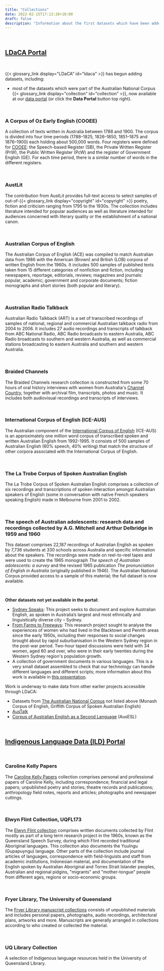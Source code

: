 ```yaml
---
title: "Collections"
date: 2022-02-15T17:13:28+10:00
draft: false
description: "Information about the first datasets which have been added to the LDaCA and Oni ."
---
```


<br>

## [LDaCA Portal](https://data.ldaca.edu.au)

<br>

{{< glossary_link display="LDaCA" id="ldaca" >}} has begun adding datasets, including:

- most of the datasets which were part of the Australian National Corpus {{< glossary_link display="collection" id="collection" >}}, now available at our [data portal](https://data.ldaca.edu.au/search) (or click the **Data Portal** button top right).

<br>

### A Corpus of Oz Early English (COOEE)

A collection of texts written in Australia between 1788 and 1900. The corpus is divided into four time periods (1788–1825, 1826–1850, 1851–1875 and 1876–1900) each holding about 500,000 words. Four registers were defined for [COOEE](https://varieng.helsinki.fi/CoRD/corpora/COOEE/basic.html): the Speech-based Register (SB), the Private Written Register (PrW), the Public Written Register (PcW) and the register of Government English (GE). For each time period, there is a similar number of words in the different registers.

<br>

### AustLit

The contribution from AustLit provides full-text access to select samples of out-of-{{< glossary_link display="copyright" id="copyright" >}} poetry, fiction and criticism ranging from 1795 to the 1930s. The collection includes literature intended for popular audiences as well as literature intended for audiences concerned with literary quality or the establishment of a national canon.

<br>

### Australian Corpus of English

The Australian Corpus of English (ACE) was compiled to match Australian data from 1986 with the American (Brown) and British (LOB) corpora of written English from the 1960s. It includes 500 samples of published texts taken from 15 different categories of nonfiction and fiction, including newspapers, reportage, editorials, reviews; magazines and journals: popular, academic; government and corporate documents; fiction monographs and short stories (both popular and literary).

<br>

### Australian Radio Talkback

Australian Radio Talkback (ART) is a set of transcribed recordings of samples of national, regional and commercial Australian talkback radio from 2004 to 2006. It includes 27 audio recordings and transcripts of talkback from ABC National Radio, ABC Radio broadcasts to eastern Australia, ABC Radio broadcasts to southern and western Australia, as well as commercial stations broadcasting to eastern Australia and southern and western Australia.

<br>

### Braided Channels

The Braided Channels research collection is constructed from some 70 hours of oral history interviews with women from Australia's [Channel Country](https://en.wikipedia.org/wiki/Channel_Country), together with archival film, transcripts, photos and music. It includes both audiovisual recordings and transcripts of interviews.

<br>

### International Corpus of English (ICE-AUS)

The Australian component of the [International Corpus of English](http://ice-corpora.net/ice/index.html) (ICE-AUS) is an approximately one million word corpus of transcribed spoken and written Australian English from 1992-1995. It consists of 500 samples of Australian English (60% speech, 40% writing) that match the structure of other corpora associated with the International Corpus of English.

<br>

### The La Trobe Corpus of Spoken Australian English

The La Trobe Corpus of Spoken Australian English comprises a collection of six recordings and transcriptions of spoken interaction amongst Australian speakers of English (some in conversation with native French speakers speaking English) made in Melbourne from 2001 to 2002.

<br>

### The speech of Australian adolescents: research data and recordings collected by A.G. Mitchell and Arthur Delbridge in 1959 and 1960

This dataset comprises 22,187 recordings of Australian English as spoken by 7,736 students at 330 schools across Australia and specific information about the speakers. The recordings were made on reel-to-reel tapes and were used to create the 1965 monograph _The speech of Australian adolescents: a survey_ and the revised 1965 publication _The pronunciation of English in Australia_ (originally published in 1946). The Australian National Corpus provided access to a sample of this material; the full dataset is now available.

<br>

__Other datasets not yet available in the portal:__
  - [Sydney Speaks](https://legacy.dynamicsoflanguage.edu.au/pages/connections.php): This project seeks to document and explore Australian English, as spoken in Australia’s largest and most ethnically and linguistically diverse city – Sydney.
  - [From Farms to Freeways](http://omeka.uws.edu.au/farmstofreeways/): This research project sought to analyse the experiences of women who had lived in the Blacktown and Penrith areas since the early 1950s, including their responses to social changes brought about by rapid suburbanisation in the Western Sydney region in the post-war period. Two-hour taped discussions were held with 34 women, aged 60 and over, who were in their early twenties during the Western Sydney region's population growth.
  - A collection of government documents in various languages. This is a very small dataset assembled to check that our technology can handle different languages and different scripts; more information about this work is available in [this presentation](https://ptsefton.com/2022/01/27/DAMTA_Slides_v1/index.html).

Work is underway to make data from other earlier projects accessible through LDaCA:

- Datasets from [The Australian National Corpus](https://www.ausnc.org.au) not listed above (Monash Corpus of English, Griffith Corpus of Spoken Australian English)
- [AusTalk](https://researchers.mq.edu.au/en/publications/austalk-an-audio-visual-corpus-of-australian-english)
- [Corpus of Australian English as a Second Language](https://datacommons.anu.edu.au/DataCommons/rest/display/anudc:6272) (AusESL)

<br>

## [Indigenous Language Data (ILD) Portal](https://ild.ldaca.edu.au)

<br>

### Caroline Kelly Papers

The [Caroline Kelly Papers](https://manuscripts.library.uq.edu.au/index.php/uqfl489) collection comprises personal and professional papers of Caroline Kelly, including correspondence; financial and legal papers; unpublished poetry and stories; theatre records and publications; anthropology field notes, reports and articles; photographs and newspaper cuttings.

<br>

### Elwyn Flint Collection, UQFL173

The [Elwyn Flint collection](https://manuscripts.library.uq.edu.au/index.php/uqfl173) comprises written documents collected by Flint mostly as part of a long term research project in the 1960s, known as the Queensland Speech Survey, during which Flint recorded traditional Aboriginal languages. This collection also documents the Yuulngu (Gupapuyngu) language. Other parts of the collection include journal articles of languages, correspondence with field-linguists and staff from academic institutions, Indonesian material, and documentation of the English spoken by Australian Aboriginal and Torres Strait Islander peoples, Australian and regional pidgins, "migrants" and "mother-tongue" people from different ages, regions or socio-economic groups.

<br>

### Fryer Library, The University of Queensland

The [Fryer Library manuscript collections](https://manuscripts.library.uq.edu.au/index.php/) consists of unpublished materials and includes personal papers, photographs, audio recordings, architectural plans, artworks and more. Manuscripts are generally arranged in collections according to who created or collected the material.

<br>

### UQ Library Collection

A selection of Indigenous language resources held in the University of Queensland Library.

<br>